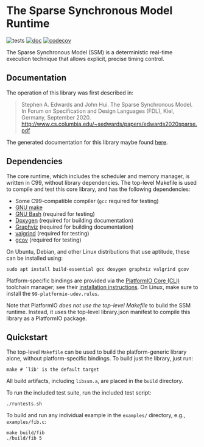 # The Sparse Synchronous Model Runtime

![tests](https://github.com/ssm-lang/ssm-runtime/actions/workflows/test.yml/badge.svg?branch=dev)
[![doc](https://github.com/ssm-lang/ssm-runtime/actions/workflows/doc.yml/badge.svg?branch=dev)](https://ssm-lang.github.io/ssm-runtime)
[![codecov](https://codecov.io/gh/ssm-lang/ssm-runtime/branch/dev/graph/badge.svg?token=TYCPPY7Y92)](https://codecov.io/gh/ssm-lang/ssm-runtime)

The Sparse Synchronous Model (SSM) is a deterministic real-time execution technique that allows explicit, precise timing control.

## Documentation

The operation of this library was first described in:

> Stephen A. Edwards and John Hui.
> The Sparse Synchronous Model.
> In Forum on Specification and Design Languages (FDL),
> Kiel, Germany, September 2020.
> http://www.cs.columbia.edu/~sedwards/papers/edwards2020sparse.pdf

The generated documentation for this library maybe found [here](https://ssm-lang.github.io/ssm-runtime).

## Dependencies

The core runtime, which includes the scheduler and memory manager, is written in C99, without library dependencies.
The top-level Makefile is used to compile and test this core library, and has the following dependencies:

-   Some C99-compatible compiler (`gcc` required for testing)
-   [GNU make](https://www.gnu.org/software/make/manual/html_node/index.html)
-   [GNU Bash](https://www.gnu.org/software/bash/) (required for testing)
-   [Doxygen](https://www.doxygen.nl/index.html) (required for building documentation)
-   [Graphviz](http://graphviz.org/) (required for building documentation)
-   [valgrind](https://valgrind.org/) (required for testing)
-   [gcov](https://gcc.gnu.org/onlinedocs/gcc/Gcov.html) (required for testing)

On Ubuntu, Debian, and other Linux distributions that use aptitude, these can be installed using:

```shell
sudo apt install build-essential gcc doxygen graphviz valgrind gcov
```

Platform-specific bindings are provided via the [PlatformIO Core (CLI)](https://platformio.org) toolchain manager;
see their [installation instructions](https://docs.platformio.org/en/latest/core/installation.html).
On Linux, make sure to install the `99-platformio-udev.rules`.

Note that PlatformIO _does not use the top-level Makefile_ to build the SSM runtime.
Instead, it uses the top-level library.json manifest to compile this library as a PlatformIO package.

## Quickstart

The top-level `Makefile` can be used to build the platform-generic library alone, without platform-specific bindings.
To build just the library, just run:

```shell
make # `lib' is the default target
```

All build artifacts, including `libssm.a`, are placed in the `build` directory.

To run the included test suite, run the included test script:

```shell
./runtests.sh
```

To build and run any individual example in the `examples/` directory, e.g., `examples/fib.c`:

```shell
make build/fib
./build/fib 5
```
